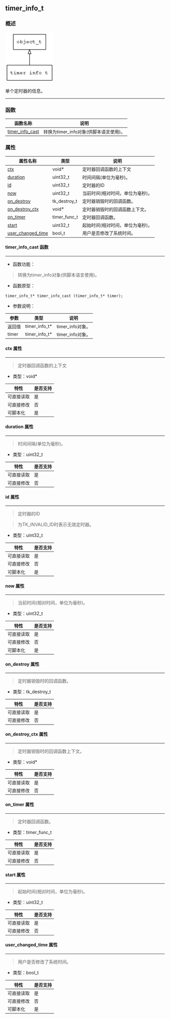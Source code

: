 ## timer\_info\_t
### 概述
![image](images/timer_info_t_0.png)

 单个定时器的信息。


----------------------------------
### 函数
<p id="timer_info_t_methods">

| 函数名称 | 说明 | 
| -------- | ------------ | 
| <a href="#timer_info_t_timer_info_cast">timer\_info\_cast</a> | 转换为timer_info对象(供脚本语言使用)。 |
### 属性
<p id="timer_info_t_properties">

| 属性名称 | 类型 | 说明 | 
| -------- | ----- | ------------ | 
| <a href="#timer_info_t_ctx">ctx</a> | void* | 定时器回调函数的上下文 |
| <a href="#timer_info_t_duration">duration</a> | uint32\_t | 时间间隔(单位为毫秒)。 |
| <a href="#timer_info_t_id">id</a> | uint32\_t | 定时器的ID |
| <a href="#timer_info_t_now">now</a> | uint32\_t | 当前时间(相对时间，单位为毫秒)。 |
| <a href="#timer_info_t_on_destroy">on\_destroy</a> | tk\_destroy\_t | 定时器销毁时的回调函数。 |
| <a href="#timer_info_t_on_destroy_ctx">on\_destroy\_ctx</a> | void* | 定时器销毁时的回调函数上下文。 |
| <a href="#timer_info_t_on_timer">on\_timer</a> | timer\_func\_t | 定时器回调函数。 |
| <a href="#timer_info_t_start">start</a> | uint32\_t | 起始时间(相对时间，单位为毫秒)。 |
| <a href="#timer_info_t_user_changed_time">user\_changed\_time</a> | bool\_t | 用户是否修改了系统时间。 |
#### timer\_info\_cast 函数
-----------------------

* 函数功能：

> <p id="timer_info_t_timer_info_cast"> 转换为timer_info对象(供脚本语言使用)。



* 函数原型：

```
timer_info_t* timer_info_cast (timer_info_t* timer);
```

* 参数说明：

| 参数 | 类型 | 说明 |
| -------- | ----- | --------- |
| 返回值 | timer\_info\_t* | timer\_info对象。 |
| timer | timer\_info\_t* | timer\_info对象。 |
#### ctx 属性
-----------------------
> <p id="timer_info_t_ctx"> 定时器回调函数的上下文



* 类型：void*

| 特性 | 是否支持 |
| -------- | ----- |
| 可直接读取 | 是 |
| 可直接修改 | 否 |
| 可脚本化   | 是 |
#### duration 属性
-----------------------
> <p id="timer_info_t_duration"> 时间间隔(单位为毫秒)。



* 类型：uint32\_t

| 特性 | 是否支持 |
| -------- | ----- |
| 可直接读取 | 是 |
| 可直接修改 | 否 |
#### id 属性
-----------------------
> <p id="timer_info_t_id"> 定时器的ID

 > 为TK\_INVALID\_ID时表示无效定时器。


* 类型：uint32\_t

| 特性 | 是否支持 |
| -------- | ----- |
| 可直接读取 | 是 |
| 可直接修改 | 否 |
| 可脚本化   | 是 |
#### now 属性
-----------------------
> <p id="timer_info_t_now"> 当前时间(相对时间，单位为毫秒)。



* 类型：uint32\_t

| 特性 | 是否支持 |
| -------- | ----- |
| 可直接读取 | 是 |
| 可直接修改 | 否 |
| 可脚本化   | 是 |
#### on\_destroy 属性
-----------------------
> <p id="timer_info_t_on_destroy"> 定时器销毁时的回调函数。


* 类型：tk\_destroy\_t

| 特性 | 是否支持 |
| -------- | ----- |
| 可直接读取 | 是 |
| 可直接修改 | 否 |
#### on\_destroy\_ctx 属性
-----------------------
> <p id="timer_info_t_on_destroy_ctx"> 定时器销毁时的回调函数上下文。


* 类型：void*

| 特性 | 是否支持 |
| -------- | ----- |
| 可直接读取 | 是 |
| 可直接修改 | 否 |
#### on\_timer 属性
-----------------------
> <p id="timer_info_t_on_timer"> 定时器回调函数。


* 类型：timer\_func\_t

| 特性 | 是否支持 |
| -------- | ----- |
| 可直接读取 | 是 |
| 可直接修改 | 否 |
#### start 属性
-----------------------
> <p id="timer_info_t_start"> 起始时间(相对时间，单位为毫秒)。



* 类型：uint32\_t

| 特性 | 是否支持 |
| -------- | ----- |
| 可直接读取 | 是 |
| 可直接修改 | 否 |
#### user\_changed\_time 属性
-----------------------
> <p id="timer_info_t_user_changed_time"> 用户是否修改了系统时间。


* 类型：bool\_t

| 特性 | 是否支持 |
| -------- | ----- |
| 可直接读取 | 是 |
| 可直接修改 | 否 |
| 可脚本化   | 是 |
